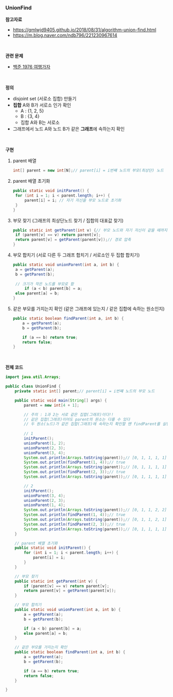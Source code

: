 ### UnionFind

**참고자료**

- https://gmlwjd9405.github.io/2018/08/31/algorithm-union-find.html
- https://m.blog.naver.com/ndb796/221230967614

<br>

**관련 문제**

- [백준 1976 여행가자](./문제풀이/백준_1976_여행가자.md)

<br>

**정의**

- disjoint set (서로소 집합) 만들기
- **집합** A와 B가 서로소 인가 확인
  - A : {1, 2, 5}
  - B : {3, 4}
  - 집합 A와 B는 서로소
- 그래프에서 노드 A와 노드 B가 같은 **그래프**에 속하는지 확인

<br>

**구현**

1. parent 배열 

   ```java
   int[] parent = new int[N];// parent[i] = i번쨰 노드의 부모(최상단) 노드
   ```

2. parent 배열 초기화

   ```java
   public static void initParent() {
   	for (int i = 1; i < parent.length; i++) {
   		parent[i] = i; // 자기 자신을 부모 노드로 초기화
   	}
   }
   ```

3. 부모 찾기 (그래프의 최상단노드 찾기 / 집합의 대표값 찾기)

   ```java
   public static int getParent(int v) {// 부모 노드와 자기 자신이 같을 때까지 반복	
   	if (parent[v] == v) return parent[v]; 	
   	return parent[v] = getParent(parent[v]);// 경로 압축
   }
   ```

4. 부모 합치기 (서로 다른 두 그래프 합치기 / 서로소인 두 집합 합치기)

   ```java
   public static void unionParent(int a, int b) {
   	a = getParent(a);
   	b = getParent(b);
       
   	// 크기가 작은 노드를 부모로 함
    	if (a < b) parent[b] = a; 
   	else parent[a] = b;
   }
   ```

5. 같은 부모를 가지는지 확인 (같은 그래프에 있는지 / 같은 집합에 속하는 원소인지)

   ```java
   public static boolean findParent(int a, int b) {
       a = getParent(a);
       b = getParent(b);
   
       if (a == b) return true;
       return false;
   }
   ```

<br>

**전체 코드**

```java
import java.util.Arrays;

public class UnionFind {
	private static int[] parent;// parent[i] = i번쨰 노드의 부모 노드

	public static void main(String[] args) {
		parent = new int[4 + 1];

		// 주의 : 1과 2는 서로 같은 집합(그래프)이다!!
		// 같은 집합(그래프)이어도 parent의 원소는 다를 수 있다
		// 두 원소(노드)가 같은 집합(그래프)에 속하는지 확인할 땐 findParent를 실행
		
		// 1
		initParent();
		unionParent(1, 2);
		unionParent(2, 3);
		unionParent(3, 4);
		System.out.println(Arrays.toString(parent));// [0, 1, 1, 1, 1]
		System.out.println(findParent(1, 4));// true
		System.out.println(Arrays.toString(parent));// [0, 1, 1, 1, 1]
		System.out.println(findParent(2, 3));// true
		System.out.println(Arrays.toString(parent));// [0, 1, 1, 1, 1]

		// 2
		initParent();
		unionParent(3, 4);
		unionParent(2, 3);
		unionParent(1, 4);
		System.out.println(Arrays.toString(parent));// [0, 1, 1, 2, 2]
		System.out.println(findParent(1, 4));// true
		System.out.println(Arrays.toString(parent));// [0, 1, 1, 2, 1]
		System.out.println(findParent(2, 3));// true
		System.out.println(Arrays.toString(parent));// [0, 1, 1, 1, 1]
	}

	// parent 배열 초기화
	public static void initParent() {
		for (int i = 1; i < parent.length; i++) {
			parent[i] = i;
		}
	}

	// 부모 찾기
	public static int getParent(int v) {
		if (parent[v] == v) return parent[v];
		return parent[v] = getParent(parent[v]);
	}

	// 부모 합치기
	public static void unionParent(int a, int b) {
		a = getParent(a);
		b = getParent(b);

		if (a < b) parent[b] = a;
		else parent[a] = b;
	}

	// 같은 부모를 가지는지 확인
	public static boolean findParent(int a, int b) {
		a = getParent(a);
		b = getParent(b);

		if (a == b) return true;
		return false;
	}

}
```

